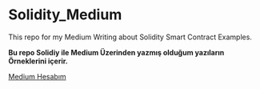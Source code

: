 # Solidity_Medium

This repo for my Medium Writing about  Solidity Smart Contract Examples. 

**Bu repo Solidiy ile Medium Üzerinden yazmış olduğum yazıların Örneklerini içerir.**

[Medium Hesabım](https://medium.com/@hcemozdemir)
